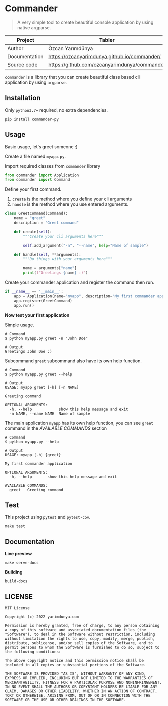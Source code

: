 # Commander

> A very simple tool to create beautiful console application by using native argparse.

| Project       | Tabler                                       |
|---------------|----------------------------------------------|
| Author        | Özcan Yarımdünya                             |
| Documentation | https://ozcanyarimdunya.github.io/commander/ |
| Source code   | https://github.com/ozcanyarimdunya/commander |

`commander` is a library that you can create beautiful class based cli application by using `argparse`.

## Installation

Only `python3.7+` required, no extra dependencies.

```shell
pip install commander-py
```

## Usage

Basic usage, let's greet someone :)

Create a file named `myapp.py`.

Import required classes from `commander` library

```python
from commander import Application
from commander import Command
```

Define your first command.

1. `create` is the method where you define your cli arguments
2. `handle` is the method where you use entered arguments.

```python
class GreetCommand(Command):
    name = "greet"
    description = "Greet command"

    def create(self):
        """Create your cli arguments here"""

        self.add_argument("-n", "--name", help="Name of sample")

    def handle(self, **arguments):
        """Do things with your arguments here"""

        name = arguments["name"]
        print(f"Greetings {name} :)")

```

Create your commander application and register the command then run.

```python
if __name__ == '__main__':
    app = Application(name="myapp", description="My first commander application")
    app.register(GreetCommand)
    app.run()
```

**Now test your first application**

Simple usage.

```text
# Command
$ python myapp.py greet -n "John Doe"

# Output
Greetings John Doe :)
```

Subcommand `greet` subcommand also have its own help function.

```text
# Command
$ python myapp.py greet --help

# Output
USAGE: myapp greet [-h] [-n NAME]

Greeting command

OPTIONAL ARGUMENTS:
  -h, --help            show this help message and exit
  -n NAME, --name NAME  Name of sample
```

The main application `myapp` has its own help function, you can see `greet` command in the _AVAILABLE COMMANDS_ section

```text
# Command
$ python myapp.py --help

# Output
USAGE: myapp [-h] {greet}

My first commander application

OPTIONAL ARGUMENTS:
  -h, --help       show this help message and exit

AVAILABLE COMMANDS:
  greet   Greeting command
```

## Test

This project using `pytest` and `pytest-cov`.

```shell
make test
```

## Documentation

**Live preview**

```shell
make serve-docs
```

**Building**

```shell
build-docs
```

## LICENSE

```text
MIT License

Copyright (c) 2022 yarimdunya.com

Permission is hereby granted, free of charge, to any person obtaining a copy of this software and associated documentation files (the "Software"), to deal in the Software without restriction, including without limitation the rights to use, copy, modify, merge, publish, distribute, sublicense, and/or sell copies of the Software, and to permit persons to whom the Software is furnished to do so, subject to the following conditions:

The above copyright notice and this permission notice shall be included in all copies or substantial portions of the Software.

THE SOFTWARE IS PROVIDED "AS IS", WITHOUT WARRANTY OF ANY KIND, EXPRESS OR IMPLIED, INCLUDING BUT NOT LIMITED TO THE WARRANTIES OF MERCHANTABILITY, FITNESS FOR A PARTICULAR PURPOSE AND NONINFRINGEMENT. IN NO EVENT SHALL THE AUTHORS OR COPYRIGHT HOLDERS BE LIABLE FOR ANY CLAIM, DAMAGES OR OTHER LIABILITY, WHETHER IN AN ACTION OF CONTRACT, TORT OR OTHERWISE, ARISING FROM, OUT OF OR IN CONNECTION WITH THE SOFTWARE OR THE USE OR OTHER DEALINGS IN THE SOFTWARE.

```
